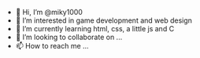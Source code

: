- 👋 Hi, I’m @miky1000
- 👀 I’m interested in game development and web design
- 🌱 I’m currently learning html, css, a little js and C
- 💞️ I’m looking to collaborate on ...
- 📫 How to reach me ...

<!---
miky1000/miky1000 is a ✨ special ✨ repository because its `README.md` (this file) appears on your GitHub profile.
You can click the Preview link to take a look at your changes.
--->
